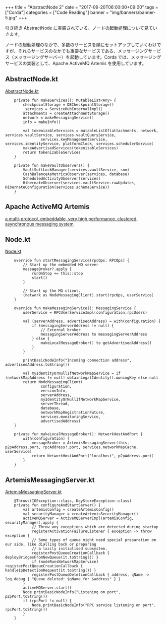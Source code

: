 +++
title = "AbstractNode 2"
date = "2017-09-20T06:00:00+09:00"
tags = ["Corda"]
categories = ["Code Reading"]
banner = "img/banners/banner-5.jpg"
+++

引き続き AbstractNode に実装されている、ノードの起動処理について見ていきます。

<!--more-->

ノードの起動処理のなかで、多数のサービスを順にセットアップしていくわけですが、それらサービスのなかでも重要なサービスである、メッセージングサービス（メッセージングサーバー）を起動しています。Corda では、メッセージングサービスの実装として、Apache ActiveMQ Artemis を使用しています。

## AbstractNode.kt
[AbstractNode.kt](https://github.com/corda/corda/blob/release-M14.0/node/src/main/kotlin/net/corda/node/internal/AbstractNode.kt)
```
    private fun makeServices(): MutableList<Any> {
        checkpointStorage = DBCheckpointStorage()
        _services = ServiceHubInternalImpl()
        attachments = createAttachmentStorage()
        network = makeMessagingService()
        info = makeInfo()

        val tokenizableServices = mutableListOf(attachments, network, services.vaultService, services.vaultQueryService,
                services.keyManagementService, services.identityService, platformClock, services.schedulerService)
        makeAdvertisedServices(tokenizableServices)
        return tokenizableServices
    }
```

```
    private fun makeVaultObservers() {
        VaultSoftLockManager(services.vaultService, smm)
        CashBalanceAsMetricsObserver(services, database)
        ScheduledActivityObserver(services)
        HibernateObserver(services.vaultService.rawUpdates, HibernateConfiguration(services.schemaService))
    }
```

## Apache ActiveMQ Artemis
[a multi-protocol, embeddable, very high performance, clustered, asynchronous messaging system](https://activemq.apache.org/artemis/)

## Node.kt
[Node.kt](https://github.com/corda/corda/blob/release-M14.0/node/src/main/kotlin/net/corda/node/internal/Node.kt)
```
    override fun startMessagingService(rpcOps: RPCOps) {
        // Start up the embedded MQ server
        messageBroker?.apply {
            runOnStop += this::stop
            start()
        }

        // Start up the MQ client.
        (network as NodeMessagingClient).start(rpcOps, userService)
    }
```

```
    override fun makeMessagingService(): MessagingService {
        userService = RPCUserServiceImpl(configuration.rpcUsers)

        val (serverAddress, advertisedAddress) = with(configuration) {
            if (messagingServerAddress != null) {
                // External broker
                messagingServerAddress to messagingServerAddress
            } else {
                makeLocalMessageBroker() to getAdvertisedAddress()
            }
        }

        printBasicNodeInfo("Incoming connection address", advertisedAddress.toString())

        val myIdentityOrNullIfNetworkMapService = if (networkMapAddress != null) obtainLegalIdentity().owningKey else null
        return NodeMessagingClient(
                configuration,
                versionInfo,
                serverAddress,
                myIdentityOrNullIfNetworkMapService,
                serverThread,
                database,
                networkMapRegistrationFuture,
                services.monitoringService,
                advertisedAddress)
    }

    private fun makeLocalMessageBroker(): NetworkHostAndPort {
        with(configuration) {
            messageBroker = ArtemisMessagingServer(this, p2pAddress.port, rpcAddress?.port, services.networkMapCache, userService)
            return NetworkHostAndPort("localhost", p2pAddress.port)
        }
    }
```

## ArtemisMessagingServer.kt
[ArtemisMessagingServer.kt](https://github.com/corda/corda/blob/release-M14.0/node/src/main/kotlin/net/corda/node/services/messaging/ArtemisMessagingServer.kt)
```
    @Throws(IOException::class, KeyStoreException::class)
    private fun configureAndStartServer() {
        val artemisConfig = createArtemisConfig()
        val securityManager = createArtemisSecurityManager()
        activeMQServer = ActiveMQServerImpl(artemisConfig, securityManager).apply {
            // Throw any exceptions which are detected during startup
            registerActivationFailureListener { exception -> throw exception }
            // Some types of queue might need special preparation on our side, like dialling back or preparing
            // a lazily initialised subsystem.
            registerPostQueueCreationCallback { deployBridgesFromNewQueue(it.toString()) }
            if (nodeRunsNetworkMapService) registerPostQueueCreationCallback { handleIpDetectionRequest(it.toString()) }
            registerPostQueueDeletionCallback { address, qName -> log.debug { "Queue deleted: $qName for $address" } }
        }
        activeMQServer.start()
        Node.printBasicNodeInfo("Listening on port", p2pPort.toString())
        if (rpcPort != null) {
            Node.printBasicNodeInfo("RPC service listening on port", rpcPort.toString())
        }
    }
```
